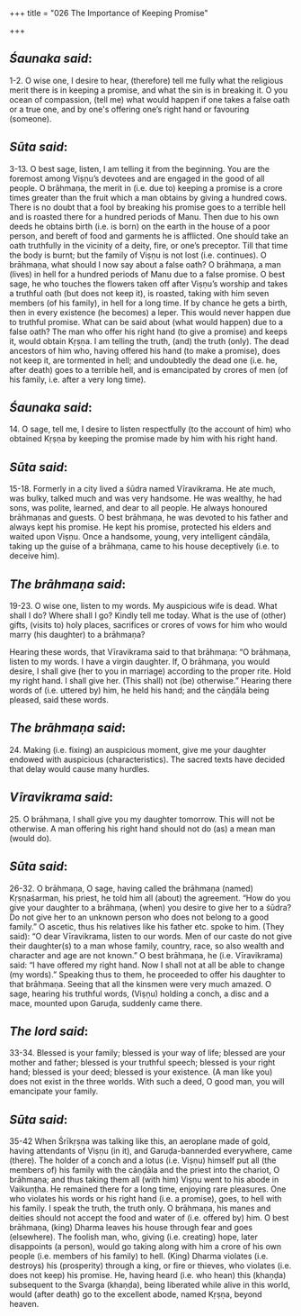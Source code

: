 +++
title = "026 The Importance of Keeping Promise"

+++
 

## *Śaunaka said*:

1-2. O wise one, I desire to hear, (therefore) tell me fully what the religious merit there is in keeping a promise, and what the sin is in breaking it. O you ocean of compassion, (tell me) what would happen if one takes a false oath or a true one, and by one's offering one’s right hand or favouring (someone).

## *Sūta said*:

3-13. O best sage, listen, I am telling it from the beginning. You are the foremost among Viṣṇu’s devotees and are engaged in the good of all people. O brāhmaṇa, the merit in (i.e. due to) keeping a promise is a crore times greater than the fruit which a man obtains by giving a hundred cows. There is no doubt that a fool by breaking his promise goes to a terrible hell and is roasted there for a hundred periods of Manu. Then due to his own deeds he obtains birth (i.e. is born) on the earth in the house of a poor person, and bereft of food and garments he is afflicted. One should take an oath truthfully in the vicinity of a deity, fire, or one’s preceptor. Till that time the body is burnt; but the family of Viṣṇu is not lost (i.e. continues). O brāhmaṇa, what should I now say about a false oath? O brāhmaṇa, a man (lives) in hell for a hundred periods of Manu due to a false promise. O best sage, he who touches the flowers taken off after Viṣṇu’s worship and takes a truthful oath (but does not keep it), is roasted, taking with him seven members (of his family), in hell for a long time. If by chance he gets a birth, then in every existence (he becomes) a leper. This would never happen due to truthful promise. What can be said about (what would happen) due to a false oath? The man who offer his right hand (to give a promise) and keeps it, would obtain Kṛṣṇa. I am telling the truth, (and) the truth (only). The dead ancestors of him who, having offered his hand (to make a promise), does not keep it, are tormented in hell; and undoubtedly the dead one (i.e. he, after death) goes to a terrible hell, and is emancipated by crores of men (of his family, i.e. after a very long time).

## *Śaunaka said*:

14\. O sage, tell me, I desire to listen respectfully (to the account of him) who obtained Kṛṣṇa by keeping the promise made by him with his right hand.

## *Sūta said*:

15-18. Formerly in a city lived a śūdra named Vīravikrama. He ate much, was bulky, talked much and was very handsome. He was wealthy, he had sons, was polite, learned, and dear to all people. He always honoured brāhmaṇas and guests. O best brāhmaṇa, he was devoted to his father and always kept his promise. He kept his promise, protected his elders and waited upon Viṣṇu. Once a handsome, young, very intelligent cāṇḍāla, taking up the guise of a brāhmaṇa, came to his house deceptively (i.e. to deceive him).

## *The brāhmaṇa said*:

19-23. O wise one, listen to my words. My auspicious wife is dead. What shall I do? Where shall I go? Kindly tell me today. What is the use of (other) gifts, (visits to) holy places, sacrifices or crores of vows for him who would marry (his daughter) to a brāhmaṇa?

Hearing these words, that Vīravikrama said to that brāhmaṇa: “O brāhmaṇa, listen to my words. I have a virgin daughter. If, O brāhmaṇa, you would desire, I shall give (her to you in marriage) according to the proper rite. Hold my right hand. I shall give her. (This shall) not (be) otherwise.” Hearing there words of (i.e. uttered by) him, he held his hand; and the cāṇḍāla being pleased, said these words.

## *The brāhmaṇa said*:

24\. Making (i.e. fixing) an auspicious moment, give me your daughter endowed with auspicious (characteristics). The sacred texts have decided that delay would cause many hurdles.

## *Vīravikrama said*:

25\. O brāhmaṇa, I shall give you my daughter tomorrow. This will not be otherwise. A man offering his right hand should not do (as) a mean man (would do).

## *Sūta said*:

26-32. O brāhmaṇa, O sage, having called the brāhmaṇa (named) Kṛṣṇaśarman, his priest, he told him all (about) the agreement. “How do you give your daughter to a brāhmaṇa, (when) you desire to give her to a śūdra? Do not give her to an unknown person who does not belong to a good family.” O ascetic, thus his relatives like his father etc. spoke to him. (They said): “O dear Vīravikrama, listen to our words. Men of our caste do not give their daughter(s) to a man whose family, country, race, so also wealth and character and age are not known.” O best brāhmaṇa, he (i.e. Vīravikrama) said: “I have offered my right hand. Now I shall not at all be able to change (my words).” Speaking thus to them, he proceeded to offer his daughter to that brāhmaṇa. Seeing that all the kinsmen were very much amazed. O sage, hearing his truthful words, (Viṣṇu) holding a conch, a disc and a mace, mounted upon Garuḍa, suddenly came there.

## *The lord said*:

33-34. Blessed is your family; blessed is your way of life; blessed are your mother and father; blessed is your truthful speech; blessed is your right hand; blessed is your deed; blessed is your existence. (A man like you) does not exist in the three worlds. With such a deed, O good man, you will emancipate your family.

## *Sūta said*:

35-42 When Śrīkṛṣṇa was talking like this, an aeroplane made of gold, having attendants of Viṣṇu (in it), and Garuḍa-bannerded everywhere, came (there). The holder of a conch and a lotus (i.e. Viṣṇu) himself put all (the members of) his family with the cāṇḍāla and the priest into the chariot, O brāhmaṇa; and thus taking them all (with him) Viṣṇu went to his abode in Vaikuṇṭha. He remained there for a long time, enjoying rare pleasures. One who violates his words or his right hand (i.e. a promise), goes, to hell with his family. I speak the truth, the truth only. O brāhmaṇa, his manes and deities should not accept the food and water of (i.e. offered by) him. O best brāhmaṇa, (king) Dharma leaves his house through fear and goes (elsewhere). The foolish man, who, giving (i.e. creating) hope, later disappoints (a person), would go taking along with him a crore of his own people (i.e. members of his family) to hell. (King) Dharma violates (i.e. destroys) his (prosperity) through a king, or fire or thieves, who violates (i.e. does not keep) his promise. He, having heard (i.e. who hean) this (khaṇḍa) subsequent to the Svarga (khaṇḍa), being liberated while alive in this world, would (after death) go to the excellent abode, named Kṛṣṇa, beyond heaven.


